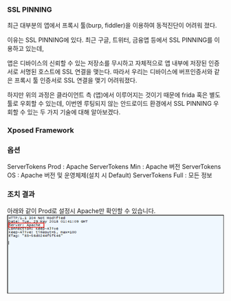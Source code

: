 ### SSL PINNING 
최근 대부분의 앱에서 프록시 툴(burp, fiddler)을 이용하여 동적진단이 어려워 졌다.

이유는 SSL PINNING에 있다. 최근 구글, 트위터, 금융앱 등에서 SSL PINNING를 이용하고 있는데,

앱은 디바이스의 신뢰할 수 있는 저장소를 무시하고 자체적으로 앱 내부에 저장된 인증서로 서명된 호스트에 SSL 연결을 맺는다. 따라서 우리는 디바이스에 버프인증서와 같은 프록시 툴 인증서로 SSL 연결을 맺기 어려워졌다.

하지만 위의 과정은 클라이언트 측 (앱)에서 이루어지는 것이기 때문에 frida 혹은 별도 툴로 우회할 수 있는데, 이번엔 루팅되지 않는 안드로이드 환경에서 SSL PINNING 우회할 수 있는 두 가지 기술에 대해 알아보겠다.

### Xposed Framework


### 옵션
ServerTokens Prod : Apache
ServerTokens Min : Apache 버전
ServerTokens OS : Apache 버전 및 운영체제(설치 시 Default)
ServerTokens Full : 모든 정보

### 조치 결과

아래와 같이 Prod로 설정시 Apache만 확인할 수 있습니다.
![header_result](./header_result.png)
